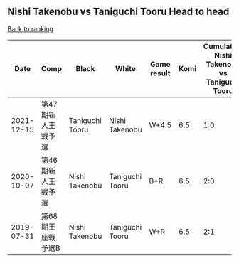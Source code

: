 ## Nishi Takenobu vs Taniguchi Tooru Head to head

[Back to ranking](../../index.md)




| **Date** | **Comp** | **Black** | **White** | **Game result** | **Komi** | **Cumulative Nishi Takenobu vs Taniguchi Tooru** | **Nishi Takenobu streak** | **Taniguchi Tooru streak** | 
| --- | --- | --- | --- | --- | --- | --- | --- | --- |
| 2021-12-15 | 第47期新人王戦予選 | Taniguchi Tooru | Nishi Takenobu | W+4.5 | 6.5 | 1:0 | 1 | 0 | 
| 2020-10-07 | 第46期新人王戦予選 | Nishi Takenobu | Taniguchi Tooru | B+R | 6.5 | 2:0 | 2 | 0 | 
| 2019-07-31 | 第68期王座戦予選B | Nishi Takenobu | Taniguchi Tooru | W+R | 6.5 | 2:1 | 0 | 1 |





